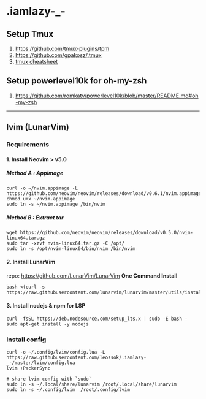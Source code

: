 # .iamlazy-_-

## Setup Tmux
1. https://github.com/tmux-plugins/tpm
2. https://github.com/gpakosz/.tmux
3. [tmux cheatsheet](https://tmuxcheatsheet.com/)

## Setup powerlevel10k for oh-my-zsh
1. https://github.com/romkatv/powerlevel10k/blob/master/README.md#oh-my-zsh

_______________________

## lvim (LunarVim)

### Requirements
#### 1. Install Neovim > v5.0
##### Method A : Appimage
```
curl -o ~/nvim.appimage -L https://github.com/neovim/neovim/releases/download/v0.6.1/nvim.appimage
chmod u+x ~/nvim.appimage
sudo ln -s ~/nvim.appimage /bin/nvim
```
##### Method B : Extract tar
```
wget https://github.com/neovim/neovim/releases/download/v0.5.0/nvim-linux64.tar.gz
sudo tar -xzvf nvim-linux64.tar.gz -C /opt/
sudo ln -s /opt/nvim-linux64/bin/nvim /bin/nvim
```

#### 2. Install LunarVim
repo: https://github.com/LunarVim/LunarVim
**One Command Install**
```
bash <(curl -s https://raw.githubusercontent.com/lunarvim/lunarvim/master/utils/installer/install.sh)
```


#### 3. Install nodejs &  npm for LSP
```
curl -fsSL https://deb.nodesource.com/setup_lts.x | sudo -E bash -
sudo apt-get install -y nodejs
```

### Install config
```
curl -o ~/.config/lvim/config.lua -L https://raw.githubusercontent.com/leossok/.iamlazy-_-/master/lvim/config.lua
lvim +PackerSync

# share lvim config with `sudo`
sudo ln -s ~/.local/share/lunarvim /root/.local/share/lunarvim  
sudo ln -s ~/.config/lvim  /root/.config/lvim
```
